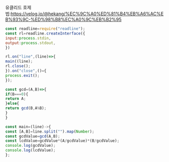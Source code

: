유클리드 호제법:https://velog.io/@hekang/%EC%9C%A0%ED%81%B4%EB%A6%AC%EB%93%9C-%ED%98%B8%EC%A0%9C%EB%B2%95



```js
const readline=require("readline");
const rl=readline.createInterface({
input:process.stdin,
output:process.stdout,
})

rl.on("line",(line)=>{
main((line);
rl.close();
}).on("close",()={
process.exit();
});

const gcd=(A,B)=>{
if(B===0){
return A;
}else{
return gcd(B,A%B);
}
}

const main=(line)->{
const [A,B]=line.split("").map(Number);
const gcdValue=gcd(A,B);
const lcdValue=gcdValue*(A/gcdValue)*(B/gcdValue);
console.log(gcdValue);
console.log(lcdValue);
};


```
